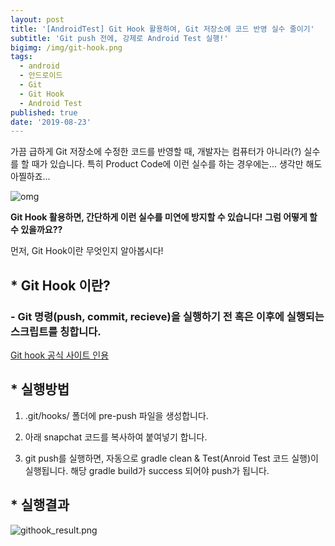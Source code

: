 ```yaml
---
layout: post
title: '[AndroidTest] Git Hook 활용하여, Git 저장소에 코드 반영 실수 줄이기'
subtitle: 'Git push 전에, 강제로 Android Test 실행!'
bigimg: /img/git-hook.png
tags:
  - android
  - 안드로이드
  - Git
  - Git Hook
  - Android Test
published: true
date: '2019-08-23'
---
```


가끔 급하게 Git 저장소에 수정한 코드를 반영할 때, 개발자는 컴퓨터가 아니라(?) 실수를 할 때가 있습니다.
특히 Product Code에 이런 실수를 하는 경우에는... 생각만 해도 아찔하죠...

![omg](http://app.jjalbang.today/jj1uh.png)


**Git Hook 활용하면, 간단하게 이런 실수를 미연에 방지할 수 있습니다!**
**그럼 어떻게 할 수 있을까요??**

먼저, Git Hook이란 무엇인지 알아봅시다!

##  * Git Hook 이란?
### - Git 명령(push, commit, recieve)을 실행하기 전 혹은 이후에 실행되는 스크립트를 칭합니다.

[Git hook 공식 사이트 인용](https://githooks.com)


##  * 실행방법

1) .git/hooks/ 폴더에 pre-push 파일을 생성합니다.

2) 아래 snapchat 코드를 복사하여 붙여넣기 합니다. 


<script src="https://gist.github.com/bentleypark/2a757445ee352bbf9303feda7aa974e0.js"></script>

3) git push를 실행하면, 자동으로 gradle clean & Test(Anroid Test 코드 실행)이 실행됩니다. 해당 gradle build가 success 되어야 push가 됩니다. 

##  * 실행결과


![githook_result.png]({{site.baseurl}}/img/githook_result.png)


